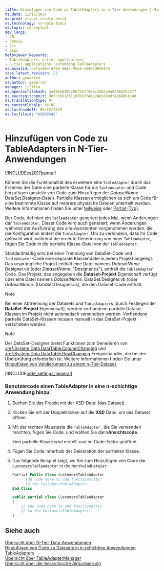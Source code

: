 ```yaml
---
title: Hinzufügen von Code zu TableAdapters in n-Tier-Anwendungen | Microsoft-Dokumentation
ms.date: 11/15/2016
ms.prod: visual-studio-dev14
ms.technology: vs-data-tools
ms.topic: conceptual
dev_langs:
- VB
- CSharp
- C++
- aspx
helpviewer_keywords:
- TableAdapters, n-tier applications
- n-tier applications, extending TableAdapters
ms.assetid: dafac00e-df9d-4d4a-95a6-e34b4d099425
caps.latest.revision: 22
author: gewarren
ms.author: gewarren
manager: jillfra
ms.openlocfilehash: aa406ab366c9bfb51f506c2dbba0a8408d7ba377
ms.sourcegitcommit: 08fc78516f1107b83f46e2401888df4868bb1e40
ms.translationtype: MT
ms.contentlocale: de-DE
ms.lasthandoff: 05/15/2019
ms.locfileid: "65688545"
---
```

# <a name="add-code-to-tableadapters-in-n-tier-applications"></a>Hinzufügen von Code zu TableAdapters in N-Tier-Anwendungen
[!INCLUDE[vs2017banner](../includes/vs2017banner.md)]

Können Sie die Funktionalität des erweitern eine `TableAdapter` durch das Erstellen der Datei eine partielle Klasse für die `TableAdapter` und Code hinzufügen (anstelle von Code zum Hinzufügen der *DatasetName*. DataSet.Designer-Datei). Partielle Klassen ermöglichen es sich um Code für eine bestimmte Klasse auf mehrere physische Dateien unterteilt werden. Weitere Informationen finden Sie unter [teilweise](https://msdn.microsoft.com/library/7adaef80-f435-46e1-970a-269fff63b448) oder [Partial (Typ)](https://msdn.microsoft.com/library/27320743-a22e-4c7b-b0b3-53afe3607334).  
  
 Der Code, definiert ein `TableAdapter` generiert jedes Mal, wenn Änderungen der `TableAdapter`. Dieser Code wird auch generiert, wenn Änderungen während der Ausführung des alle-Assistenten vorgenommen werden, die die Konfiguration ändert die `TableAdapter`. Um zu verhindern, dass Ihr Code gelöscht wird, während die erneute Generierung von einer `TableAdapter`, fügen Sie Code in die partielle Klasse-Datei von der `TableAdapter`.  
  
 Standardmäßig wird bei einer Trennung von DataSet-Code und `TableAdapter`-Code eine separate Klassendatei in jedem Projekt angelegt. Das ursprüngliche Projekt enthält eine Datei namens *DatasetName*. Designer.vb (oder *DatasetName*. "Designer.cs"), enthält die `TableAdapter` Code. Das Projekt, das angegeben die **Dataset-Projekt** Eigenschaft verfügt über eine Datei namens *DatasetName*. DataSet.Designer.vb (oder *DatasetName*. (DataSet.Designer.cs), die den Dataset-Code enthält.  
  
> [!NOTE]
> Bei einer Abtrennung der Datasets und `TableAdapter`s (durch Festlegen der **DataSet-Projekt** Eigenschaft), werden vorhandene partielle Dataset-Klassen im Projekt nicht automatisch verschoben werden. Vorhandene partielle DataSet-Klassen müssen manuell in das DataSet-Projekt verschoben werden.  
  
> [!NOTE]
> Der DataSet-Designer bietet Funktionen zum Generieren von <xref:System.Data.DataTable.ColumnChanging> und <xref:System.Data.DataTable.RowChanging> Ereignishandler, die bei der Überprüfung erforderlich ist. Weitere Informationen finden Sie unter [Hinzufügen von Validierungen zu einem n-Tier-Dataset](../data-tools/add-validation-to-an-n-tier-dataset.md).  
  
 [!INCLUDE[note_settings_general](../includes/note-settings-general-md.md)]  
  
### <a name="to-add-user-code-to-a-tableadapter-in-an-n-tier-application"></a>Benutzercode einen TableAdapter in eine n-schichtige Anwendung hinzu  
  
1. Suchen Sie das Projekt mit der XSD-Datei (das Dataset).  
  
2. Klicken Sie mit der Doppelklicken auf die **XSD** Datei, um das Dataset öffnen.  
  
3. Mit der rechten Maustaste die `TableAdapter` , die Sie verwenden möchten, fügen Sie Code, und wählen Sie dann**Ansichtscode**.  
  
     Eine partielle Klasse wird erstellt und im Code-Editor geöffnet.  
  
4. Fügen Sie Code innerhalb der Deklaration der partiellen Klasse.  
  
5. Das folgende Beispiel zeigt, wo Sie zum Hinzufügen von Code die `CustomersTableAdapter` in die `NorthwindDataSet`:  
  
    ```vb  
    Partial Public Class CustomersTableAdapter  
        ' Add code here to add functionality   
        ' to the CustomersTableAdapter.  
    End Class  
    ```  
  
    ```csharp  
    public partial class CustomersTableAdapter  
    {  
        // Add code here to add functionality  
        // to the CustomersTableAdapter.  
    }  
    ```  
  
## <a name="see-also"></a>Siehe auch  
 [Übersicht über N-Tier-Data-Anwendungen](../data-tools/n-tier-data-applications-overview.md)   
 [Hinzufügen von Code zu Datasets in n-schichtige Anwendungen](../data-tools/add-code-to-datasets-in-n-tier-applications.md)   
 [TableAdapters](https://msdn.microsoft.com/library/09416de9-134c-4dc7-8262-6c8d81e3f364)   
 [Übersicht über TableAdapterManager](https://msdn.microsoft.com/library/33076d42-6b41-491a-ac11-6c6339aea650)   
 [Übersicht über die hierarchische Aktualisierung](https://msdn.microsoft.com/library/c4f8e8b9-e4a5-4a02-8462-d03d1e8222d6)